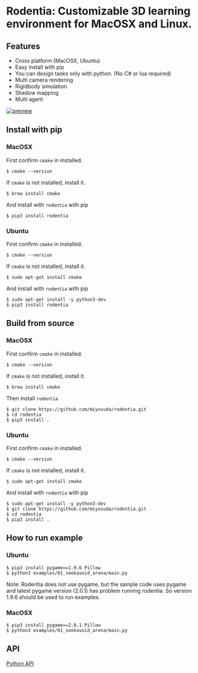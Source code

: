 # Rodentia: Customizable 3D learning environment for MacOSX and Linux.

## Features

- Cross platform (MacOSX, Ubuntu)
- Easy install with pip
- You can design tasks only with python. (No C# or lua required)
- Multi camera rendering
- Rigidbody simulation
- Shadow mapping
- Multi agent

[![preview](./docs/image/preview.png)](https://youtu.be/6thMDZlAzkk)


## Install with pip

### MacOSX

First confirm `cmake` in installed.

    $ cmake --version

If `cmake` is not installed, install it.

    $ brew install cmake

And install with `rodentia` with pip

    $ pip3 install rodentia

### Ubuntu

First confirm `cmake` in installed.

    $ cmake --version

If `cmake` is not installed, install it.

    $ sudo apt-get install cmake


And install with `rodentia` with pip

    $ sudo apt-get install -y python3-dev
    $ pip3 install rodentia


## Build from source

### MacOSX

First confirm `cmake` in installed.

    $ cmake --version

If `cmake` is not installed, install it.

    $ brew install cmake

Then install `rodentia`

    $ git clone https://github.com/miyosuda/rodentia.git
    $ cd rodentia
    $ pip3 install .


### Ubuntu

First confirm `cmake` in installed.

    $ cmake --version

If `cmake` is not installed, install it.

    $ sudo apt-get install cmake


And install with `rodentia` with pip

    $ sudo apt-get install -y python3-dev
    $ git clone https://github.com/miyosuda/rodentia.git
    $ cd rodentia
    $ pip3 install .


## How to run example

### Ubuntu
    $ pip3 install pygame==1.9.6 Pillow
    $ python3 examples/01_seekavoid_arena/main.py

Note: Rodentia does not use pygame, but the sample code uses pygame and latest pygame version (2.0.1) has problem running rodentia. So version 1.9.6 should be used to run examples.


### MacOSX 
    $ pip3 install pygame==2.0.1 Pillow
    $ python3 examples/01_seekavoid_arena/main.py


## API

[Python API](https://miyosuda.github.io/rodentia/)
